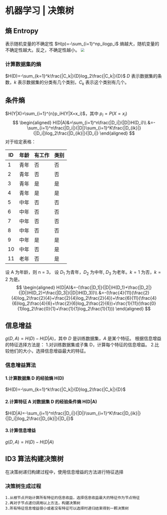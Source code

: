# 机器学习 | 决策树
## 熵 Entropy
表示随机变量的不确定性
$H(p)=-\sum_{i=1}^np_ilogp_i$
熵越大，随机变量的不确定性越大。反之，不确定性越小。
<img src="https://typora-birdy.oss-cn-guangzhou.aliyuncs.com/20240831110518.png" style="zoom:70%">
### 计算数据集的熵
$H(D)=-\sum_{k=1}^k\frac{|C_k|}{D}log_2\frac{|C_k|}{D}$
$D$ 表示数据集的条数，$k$ 表示数据集的分类有几个类别，$C_k$ 表示这个类别有几个。
## 条件熵
$H(Y|X)=\sum_{i=1}^{n}p_iH(Y|X=x_i)$，其中 $p_i=P(X=x_i)$
$$
\begin{aligned}
H(D|A)&=\sum_{i=1}^n\frac{|D_i|}{|D|}H(D_i)\\
&=-\sum_{i=1}^n\frac{|D_i|}{|D|}\sum_{i=1}^K\frac{|D_{ik}|}{|D_i|}log_2\frac{|D_{ik}|}{|D_i|}
\end{aligned}
$$
对于给定表格：

| ID  | 年龄  | 有工作 | 类别  |
| --- | --- | --- | --- |
| 1   | 青年  | 否   | 否   |
| 2   | 青年  | 否   | 否   |
| 3   | 青年  | 是   | 是   |
| 4   | 青年  | 是   | 是   |
| 5   | 中年  | 否   | 否   |
| 6   | 中年  | 否   | 否   |
| 7   | 中年  | 否   | 否   |
| 8   | 中年  | 否   | 否   |
| 9   | 中年  | 是   | 是   |
| 10  | 中年  | 否   | 是   |
| 11  | 老年  | 否   | 是   |
设 A 为年龄，则 n = 3，
设 $D_1$ 为青年，$D_2$ 为中年, $D_3$ 为老年。$k=1$ 为否，$k=2$ 为是。
$$
\begin{aligned}
H(D|A)&=-(\frac{|D_1|}{|D|}H(D_1)+\frac{|D_2|}{|D|}H(D_2)+\frac{|D_3|}{|D|}H(D_3))\\
&=-(\frac{4}{11}(\frac{2}{4}log_2\frac{2}{4}+\frac{2}{4}log_2\frac{2}{4})+\frac{6}{11}(\frac{4}{6}log_2\frac{4}{6}+\frac{2}{6}log_2\frac{2}{6})+\frac{1}{11}(\frac{0}{1}log_2\frac{0}{1}+\frac{1}{1}log_2\frac{1}{1}))
\end{aligned}
$$
## 信息增益
$g(D,A)=H(D)-H(D|A)$，其中 $D$ 是训练数据集，$A$ 是某个特征。
根据信息增益的特征选择方法是：
	1.对训练数据集或子集 D，计算每个特征的信息增益。
	2.比较他们的大小，选择信息增益最大的特征。
### 信息增益算法
#### 1.计算数据集 D 的经验熵 H(D)
$H(D)=-\sum_{k=1}^k\frac{|C_k|}{D}log_2\frac{|C_k|}{D}$
#### 2.计算特征 A 对数据集 D 的经验条件熵 H(D|A)
$H(D|A)=-\sum_{i=1}^n\frac{|D_i|}{|D|}\sum_{i=1}^K\frac{|D_{ik}|}{|D_i|}log_2\frac{|D_{ik}|}{|D_i|}$
#### 3.计算信息增益
$g(D,A)=H(D)-H(D|A)$
## ID3 算法构建决策树
在决策树递归构建过程中，使用信息增益的方法进行特征选择
### 决策树生成过程
	1.从根节点开始计算所有特征的信息收益，选择信息收益最大的特征作为节点特征
	2.再对子节点递归调用以上方法，构建决策树
	3.所有特征信息增益很小或者没有特征可以选择时递归结束得到一颗决策树
